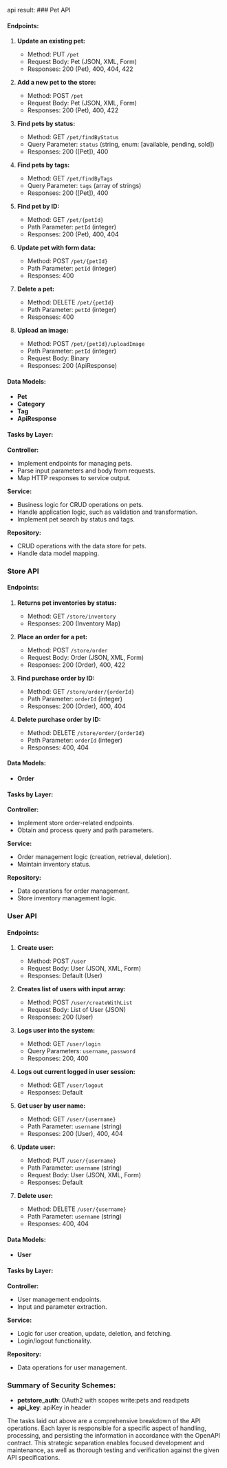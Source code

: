 api result: ### Pet API

#### Endpoints:
1. **Update an existing pet:**
   - Method: PUT `/pet`
   - Request Body: Pet (JSON, XML, Form)
   - Responses: 200 (Pet), 400, 404, 422

2. **Add a new pet to the store:**
   - Method: POST `/pet`
   - Request Body: Pet (JSON, XML, Form)
   - Responses: 200 (Pet), 400, 422

3. **Find pets by status:**
   - Method: GET `/pet/findByStatus`
   - Query Parameter: `status` (string, enum: [available, pending, sold])
   - Responses: 200 ([Pet]), 400

4. **Find pets by tags:**
   - Method: GET `/pet/findByTags`
   - Query Parameter: `tags` (array of strings)
   - Responses: 200 ([Pet]), 400

5. **Find pet by ID:**
   - Method: GET `/pet/{petId}`
   - Path Parameter: `petId` (integer)
   - Responses: 200 (Pet), 400, 404

6. **Update pet with form data:**
   - Method: POST `/pet/{petId}`
   - Path Parameter: `petId` (integer)
   - Responses: 400

7. **Delete a pet:**
   - Method: DELETE `/pet/{petId}`
   - Path Parameter: `petId` (integer)
   - Responses: 400

8. **Upload an image:**
   - Method: POST `/pet/{petId}/uploadImage`
   - Path Parameter: `petId` (integer)
   - Request Body: Binary
   - Responses: 200 (ApiResponse)

#### Data Models:
- **Pet**
- **Category**
- **Tag**
- **ApiResponse**

#### Tasks by Layer:

**Controller:**
- Implement endpoints for managing pets.
- Parse input parameters and body from requests.
- Map HTTP responses to service output.

**Service:**
- Business logic for CRUD operations on pets.
- Handle application logic, such as validation and transformation.
- Implement pet search by status and tags.

**Repository:**
- CRUD operations with the data store for pets.
- Handle data model mapping.

### Store API

#### Endpoints:
1. **Returns pet inventories by status:**
   - Method: GET `/store/inventory`
   - Responses: 200 (Inventory Map)

2. **Place an order for a pet:**
   - Method: POST `/store/order`
   - Request Body: Order (JSON, XML, Form)
   - Responses: 200 (Order), 400, 422

3. **Find purchase order by ID:**
   - Method: GET `/store/order/{orderId}`
   - Path Parameter: `orderId` (integer)
   - Responses: 200 (Order), 400, 404

4. **Delete purchase order by ID:**
   - Method: DELETE `/store/order/{orderId}`
   - Path Parameter: `orderId` (integer)
   - Responses: 400, 404

#### Data Models:
- **Order**

#### Tasks by Layer:

**Controller:**
- Implement store order-related endpoints.
- Obtain and process query and path parameters.

**Service:**
- Order management logic (creation, retrieval, deletion).
- Maintain inventory status.

**Repository:**
- Data operations for order management.
- Store inventory management logic.

### User API

#### Endpoints:
1. **Create user:**
   - Method: POST `/user`
   - Request Body: User (JSON, XML, Form)
   - Responses: Default (User)

2. **Creates list of users with input array:**
   - Method: POST `/user/createWithList`
   - Request Body: List of User (JSON)
   - Responses: 200 (User)

3. **Logs user into the system:**
   - Method: GET `/user/login`
   - Query Parameters: `username`, `password`
   - Responses: 200, 400

4. **Logs out current logged in user session:**
   - Method: GET `/user/logout`
   - Responses: Default

5. **Get user by user name:**
   - Method: GET `/user/{username}`
   - Path Parameter: `username` (string)
   - Responses: 200 (User), 400, 404

6. **Update user:**
   - Method: PUT `/user/{username}`
   - Path Parameter: `username` (string)
   - Request Body: User (JSON, XML, Form)
   - Responses: Default

7. **Delete user:**
   - Method: DELETE `/user/{username}`
   - Path Parameter: `username` (string)
   - Responses: 400, 404

#### Data Models:
- **User**

#### Tasks by Layer:

**Controller:**
- User management endpoints.
- Input and parameter extraction.

**Service:**
- Logic for user creation, update, deletion, and fetching.
- Login/logout functionality.

**Repository:**
- Data operations for user management.

### Summary of Security Schemes:
- **petstore_auth**: OAuth2 with scopes write:pets and read:pets
- **api_key**: apiKey in header

The tasks laid out above are a comprehensive breakdown of the API operations. Each layer is responsible for a specific aspect of handling, processing, and persisting the information in accordance with the OpenAPI contract. This strategic separation enables focused development and maintenance, as well as thorough testing and verification against the given API specifications.
```
